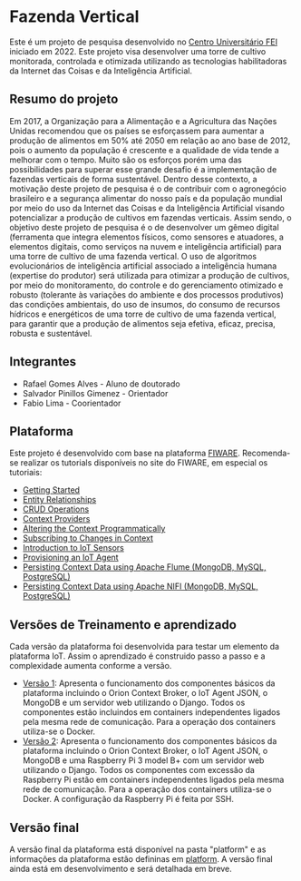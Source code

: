 # Fazenda Vertical

Este é um projeto de pesquisa desenvolvido no [Centro Universitário FEI](https://portal.fei.edu.br/) iniciado em 2022. Este projeto visa desenvolver uma torre de cultivo monitorada, controlada e otimizada utilizando as tecnologias habilitadoras da Internet das Coisas e da Inteligência Artificial.

## Resumo do projeto

Em 2017, a Organização para a Alimentação e a Agricultura das Nações Unidas recomendou que os países se esforçassem para aumentar a produção de alimentos em 50% até 2050 em relação ao ano base de 2012, pois o aumento da população é crescente e a qualidade de vida tende a melhorar com o tempo. Muito são os esforços porém uma das possibilidades para superar esse grande desafio é a implementação de fazendas verticais de forma sustentável. Dentro desse contexto, a motivação deste projeto de pesquisa é o de contribuir com o agronegócio brasileiro e a segurança alimentar do nosso país e da população mundial por meio do uso da Internet das Coisas e da Inteligência Artificial visando potencializar a produção de cultivos em fazendas verticais. Assim sendo, o objetivo deste projeto de pesquisa é o de desenvolver um gêmeo digital (ferramenta que integra elementos físicos, como sensores e atuadores, a elementos digitais, como serviços na nuvem e inteligência artificial) para uma torre de cultivo de uma fazenda vertical. O uso de algoritmos evolucionários de inteligência artificial associado a inteligência humana (expertise do produtor) será utilizada para otimizar a produção de cultivos, por meio do monitoramento, do controle e do gerenciamento otimizado e robusto (tolerante às variações do ambiente e dos processos produtivos) das condições ambientais, do uso de insumos, do consumo de recursos hídricos e energéticos de uma torre de cultivo de uma fazenda vertical, para garantir que a produção de alimentos seja efetiva, eficaz, precisa, robusta e sustentável. 

## Integrantes

- Rafael Gomes Alves - Aluno de doutorado
- Salvador Pinillos Gimenez - Orientador
- Fabio Lima - Coorientador

## Plataforma 

Este projeto é desenvolvido com base na plataforma [FIWARE](https://fiware.org/). Recomenda-se realizar os tutorials disponíveis no site do FIWARE, em especial os tutoriais:

- [Getting Started](https://fiware-tutorials.readthedocs.io/en/latest/getting-started.html)  
- [Entity Relationships](https://fiware-tutorials.readthedocs.io/en/latest/entity-relationships.html)  
- [CRUD Operations](https://fiware-tutorials.readthedocs.io/en/latest/crud-operations.html)  
- [Context Providers](https://fiware-tutorials.readthedocs.io/en/latest/context-providers.html)  
- [Altering the Context Programmatically](https://fiware-tutorials.readthedocs.io/en/latest/accessing-context.html)  
- [Subscribing to Changes in Context](https://fiware-tutorials.readthedocs.io/en/latest/subscriptions.html)  
- [Introduction to IoT Sensors](https://fiware-tutorials.readthedocs.io/en/latest/iot-sensors.html)  
- [Provisioning an IoT Agent](https://fiware-tutorials.readthedocs.io/en/latest/iot-agent.html)  
- [Persisting Context Data using Apache Flume (MongoDB, MySQL, PostgreSQL)](https://fiware-tutorials.readthedocs.io/en/latest/historic-context-flume.html)  
- [Persisting Context Data using Apache NIFI (MongoDB, MySQL, PostgreSQL)](https://fiware-tutorials.readthedocs.io/en/latest/historic-context-nifi.html) 


## Versões de Treinamento e aprendizado

Cada versão da plataforma foi desenvolvida para testar um elemento da plataforma IoT. Assim o aprendizado é construido passo a passo e a complexidade aumenta conforme a versão.

- [Versão 1](./version1/README.md): Apresenta o funcionamento dos componentes básicos da plataforma incluindo o Orion Context Broker, o IoT Agent JSON, o MongoDB e um servidor web utilizando o Django. Todos os componentes estão incluindos em containers independentes ligados pela mesma rede de comunicação. Para a operação dos containers utiliza-se o Docker. 
- [Versão 2](./version2/README.md): Apresenta o funcionamento dos componentes básicos da plataforma incluindo o Orion Context Broker, o IoT Agent JSON, o MongoDB e uma Raspberry Pi 3 model B+ com um servidor web utilizando o Django. Todos os componentes com excessão da Raspberry Pi estão em containers independentes ligados pela mesma rede de comunicação. Para a operação dos containers utiliza-se o Docker. A configuração da Raspberry Pi é feita por SSH. 


## Versão final

A versão final da plataforma está disponível na pasta "platform" e as informações da plataforma estão defininas em [platform](./platform/README.md). A versão final ainda está em desenvolvimento e será detalhada em breve.